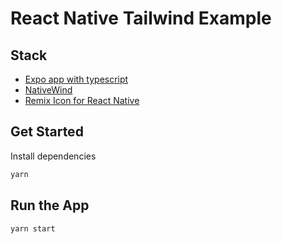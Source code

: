 # React Native Tailwind Example

## Stack

- <a href="https://docs.expo.dev/guides/typescript/" target="_blank">Expo app with typescript</a>
- <a href="https://www.nativewind.dev/" target="_blank">NativeWind</a>
- <a href="https://www.npmjs.com/package/react-native-remix-icon" target="_blank">Remix Icon for React Native</a>

## Get Started

Install dependencies

```bash
yarn
```

## Run the App

```bash
yarn start
```
